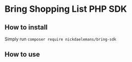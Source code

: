# Bring Shopping List PHP SDK

## How to install
Simply run ``composer require nickdaelemans/bring-sdk``

## How to use